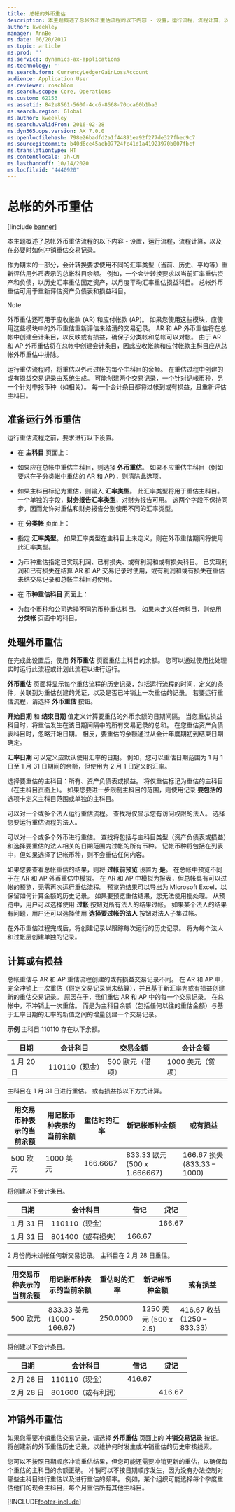 ```yaml
---
title: 总帐的外币重估
description: 本主题概述了总帐外币重估流程的以下内容 - 设置，运行流程，流程计算，以及在必要时如何冲销重估交易记录。
author: kweekley
manager: AnnBe
ms.date: 06/20/2017
ms.topic: article
ms.prod: ''
ms.service: dynamics-ax-applications
ms.technology: ''
ms.search.form: CurrencyLedgerGainLossAccount
audience: Application User
ms.reviewer: roschlom
ms.search.scope: Core, Operations
ms.custom: 62153
ms.assetid: 842e8561-560f-4cc6-8668-70cca60b1ba3
ms.search.region: Global
ms.author: kweekley
ms.search.validFrom: 2016-02-28
ms.dyn365.ops.version: AX 7.0.0
ms.openlocfilehash: 798e26badfd2a1f44891ea92f277de327fbed9c7
ms.sourcegitcommit: b40d6ce45aeb07724fc41d1a41923970b007fbcf
ms.translationtype: HT
ms.contentlocale: zh-CN
ms.lasthandoff: 10/14/2020
ms.locfileid: "4440920"
---
```

# <a name="foreign-currency-revaluation-for-general-ledger"></a>总帐的外币重估

[!include [banner](../includes/banner.md)]

本主题概述了总帐外币重估流程的以下内容 - 设置，运行流程，流程计算，以及在必要时如何冲销重估交易记录。 

作为期末的一部分，会计转换要求使用不同的汇率类型（当前、历史、平均等）重新评估用外币表示的总帐科目余额。 例如，一个会计转换要求以当前汇率重估资产和负债，以历史汇率重估固定资产，以月度平均汇率重估损益科目。 总帐外币重估可用于重新评估资产负债表和损益科目。 

> [!NOTE]
> 外币重估还可用于应收帐款 (AR) 和应付帐款 (AP)。 如果您使用这些模块，应使用这些模块中的外币重估重新评估未结清的交易记录。 AR 和 AP 外币重估将在总帐中创建会计条目，以反映或有损益，确保子分类帐和总帐可以对帐。 由于 AR 和 AP 外币重估将在总帐中创建会计条目，因此应收帐款和应付帐款主科目应从总帐外币重估中排除。 

运行重估流程时，将重估以外币过帐的每个主科目的余额。 在重估过程中创建的或有损益交易记录由系统生成。 可能创建两个交易记录，一个针对记帐币种，另一个针对申报币种（如相关）。 每一个会计条目都将过帐到或有损益，且重新评估主科目。

## <a name="prepare-to-run-foreign-currency-revaluation"></a>准备运行外币重估
运行重估流程之前，要求进行以下设置。

-   在 **主科目** 页面上：
-   如果应在总帐中重估主科目，则选择 **外币重估**。 如果不应重估主科目（例如要求在子分类帐中重估的 AR 和 AP），则清除此选项。
-   如果主科目标记为重估，则输入 **汇率类型**。 此汇率类型将用于重估主科目。 一个单独的字段，**财务报告汇率类型**，对财务报告可用。 这两个字段不保持同步，因而允许对重估和财务报告分别使用不同的汇率类型。

-   在 **分类帐** 页面上：
-   指定 **汇率类型**。 如果汇率类型在主科目上未定义，则在外币重估期间将使用此汇率类型。
-   为币种重估指定已实现利润、已有损失、或有利润和或有损失科目。 已实现利润和已有损失在结算 AR 和 AP 交易记录时使用，或有利润和或有损失在重估未结交易记录和总帐主科目时使用。

-   在 **币种重估科目** 页面上：
-   为每个币种和公司选择不同的币种重估科目。 如果未定义任何科目，则使用 **分类帐** 页面中的科目。

## <a name="process-foreign-currency-revaluation"></a>处理外币重估
在完成此设置后，使用 **外币重估** 页面重估主科目的余额。 您可以通过使用批处理实时运行此流程或计划此流程以进行运行。 

**外币重估** 页面将显示每个重估流程的历史记录，包括运行流程的时间，定义的条件，关联到为重估创建的凭证，以及是否已冲销上一次重估的记录。 若要运行重估流程，请选择 **外币重估** 按钮。 

**开始日期** 和 **结束日期** 值定义计算要重估的外币余额的日期间隔。 当您重估损益科目时，将重估发生在该日期间隔中的所有交易记录的总和。 在您重估资产负债表科目时，忽略开始日期。 相反，要重估的余额通过从会计年度期初到结束日期确定。 

**汇率日期** 可以定义应默认使用汇率的日期。 例如，您可以重估日期范围为 1 月 1 日至 1 月 31 日期间的余额，但使用为 2 月 1 日定义的汇率。 

选择要重估的主科目：所有、资产负债表或损益。 将仅重估标记为重估的主科目（在主科目页面上）。 如果您要进一步限制主科目的范围，则使用记录 **要包括的** 选项卡定义主科目范围或单独的主科目。 

可以对一个或多个法人运行重估流程。 查找将仅显示您有访问权限的法人。 选择您要运行重估流程的法人。 

可以对一个或多个外币进行重估。 查找将包括与主科目类型（资产负债表或损益）和选择要重估的法人相关的日期范围内过帐的所有币种。 记帐币种将包括在列表中，但如果选择了记帐币种，则不会重估任何内容。 

如果您要查看总帐重估的结果，则将 **过帐前预览** 设置为 **是**。 在总帐中预览不同于在 AR 和 AP 外币重估中模拟。 在 AR 和 AP 中模拟为报表，但总帐具有可以过帐的预览，无需再次运行重估流程。 预览的结果可以导出为 Microsoft Excel，以保留如何计算金额的历史记录。 如果要预览重估结果，您无法使用批处理。 从预览中，用户可以选择使用 **过帐** 按钮对所有法人的结果过帐。 如果某个法人的结果有问题，用户还可以选择使用 **选择要过帐的法人** 按钮对法人子集过帐。 

在外币重估过程完成后，将创建记录以跟踪每次运行的历史记录。  将为每个法人和过帐层创建单独的记录。

## <a name="calculate-unrealized-gainloss"></a>计算或有损益
总帐重估与 AR 和 AP 重估流程创建的或有损益交易记录不同。 在 AR 和 AP 中，完全冲销上一次重估（假定交易记录尚未结算），并且基于新汇率为或有损益创建新的重估交易记录。 原因在于，我们重估 AR 和 AP 中的每一个交易记录。 在总帐中，不冲销上一次重估。 而是为主科目余额（包括任何以往的重估金额）与基于汇率日期的汇率的新值之间的增量创建一个交易记录。 

**示例** 主科目 110110 存在以下余额。

| 日期   | 会计科目| 交易金额 | 会计金额 |
|------------|--------------------|------------------------|-----------------------|
| 1 月 20 日 | 110110（现金）      | 500 欧元（借项）        | 1000 美元（贷项）      |

主科目在 1 月 31 日进行重估。  或有损益按以下方式计算。

| 用交易币种表示的当前余额 | 用记帐币种表示的当前余额 | 重估时的汇率 | 新记帐币种金额 | 或有损益    |
|---------------------------------------------|--------------------------------------------|----------------------------------|------------------------------------|-----------------------------|
| 500 欧元                                     | 1000 美元                                   | 166.6667                         | 833.33 欧元 (500 x 1.666667)        | 166.67 损失 (833.33 – 1000) |

将创建以下会计条目。

| 日期   | 会计科目       | 借记 | 贷记 |
|------------|--------------------------|-----------|------------|
| 1 月 31 日 | 110110（现金）            |           | 166.67     |
| 1 月 31 日 | 801400（或有损失） | 166.67    |            |

2 月份尚未过帐任何新交易记录。  主科目在 2 月 28 日重估。

| 用交易币种表示的当前余额 | 用记帐币种表示的当前余额 | 重估时的汇率 | 新记帐币种金额 | 或有损益    |
|---------------------------------------------|--------------------------------------------|----------------------------------|------------------------------------|-----------------------------|
| 500 欧元                                     | 833.33 美元 (1000 - 166.67)                 | 250.0000                         | 1250 美元 (500 x 2.5)               | 416.67 收益 (1250 – 833.33) |

将创建以下会计条目。

| 日期    | 会计科目       | 借记 | 贷记 |
|-------------|--------------------------|-----------|------------|
| 2 月 28 日 | 110110（现金）            | 416.67    |            |
| 2 月 28 日 | 801600（或有利润） |           | 416.67     |

## <a name="reverse-foreign-currency-revaluation"></a>冲销外币重估
如果您需要冲销重估交易记录，请选择 **外币重估** 页面上的 **冲销交易记录** 按钮。 将创建新的外币重估历史记录，以维护何时发生或冲销重估的历史审核线索。 

您可以不按照日期顺序冲销重估结果，但您可能还需要冲销更新的重估，以确保每个重估的主科目的余额正确。 冲销可以不按日期顺序发生，因为没有办法控制对哪些主科目进行重估以及进行重估的频率。 例如，某个组织可能选择每个季度重估他们的现金主科目，每个月重估所有其他主科目。





[!INCLUDE[footer-include](../../includes/footer-banner.md)]